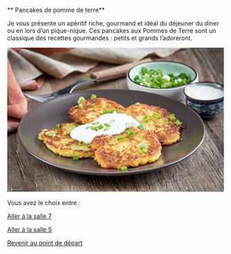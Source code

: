 ** Pancakes de pomme de terre**



Je vous présente un apéritif riche, gourmand et idéal du déjeuner du diner ou en lors d’un pique-nique. Ces pancakes aux Pommes de Terre sont un classique des recettes gourmandes : petits et grands 
l’adoreront.



![alt text](/images/Plat6.JPG)

Vous avez le choix entre :


[Aller à la salle 7 ](https://github.com/cfourcaud/TP2_GRP3_Labyrinthe/blob/main/Salle7.md "Salle 7")

[Aller à la salle 5](https://github.com/cfourcaud/TP2_GRP3_Labyrinthe/blob/main/Salle5.md "Salle 5")



[Revenir au point de départ](https://github.com/cfourcaud/TP2_GRP3_Labyrinthe/blob/main/index.md "Revenir au point de départ")

